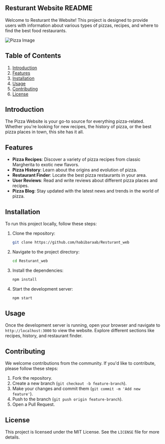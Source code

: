 

## Resturant Website README

Welcome to Resturant the Website! This project is designed to provide users with information about various types of pizzas, recipes, and where to find the best food restaurants.

![Pizza Image](https://www.google.com/url?sa=i&url=https%3A%2F%2Fwww.southernliving.com%2Frecipes%2Fsupreme-pizza&psig=AOvVaw2_kCoTqa-NPB5zESUopUpH&ust=1720111936700000&source=images&cd=vfe&opi=89978449&ved=0CBEQjRxqFwoTCIjYsrmqi4cDFQAAAAAdAAAAABAE)

## Table of Contents

1. [Introduction](#introduction)
2. [Features](#features)
3. [Installation](#installation)
4. [Usage](#usage)
5. [Contributing](#contributing)
6. [License](#license)

## Introduction

The Pizza Website is your go-to source for everything pizza-related. Whether you're looking for new recipes, the history of pizza, or the best pizza places in town, this site has it all.

## Features

- **Pizza Recipes**: Discover a variety of pizza recipes from classic Margherita to exotic new flavors.
- **Pizza History**: Learn about the origins and evolution of pizza.
- **Restaurant Finder**: Locate the best pizza restaurants in your area.
- **User Reviews**: Read and write reviews about different pizza places and recipes.
- **Pizza Blog**: Stay updated with the latest news and trends in the world of pizza.

## Installation

To run this project locally, follow these steps:

1. Clone the repository:
    ```bash
    git clone https://github.com/habibaraab/Resturant_web
    ```

2. Navigate to the project directory:
    ```bash
    cd Resturant_web
    ```

3. Install the dependencies:
    ```bash
    npm install
    ```

4. Start the development server:
    ```bash
    npm start
    ```

## Usage

Once the development server is running, open your browser and navigate to `http://localhost:3000` to view the website. Explore different sections like recipes, history, and restaurant finder.

## Contributing

We welcome contributions from the community. If you'd like to contribute, please follow these steps:

1. Fork the repository.
2. Create a new branch (`git checkout -b feature-branch`).
3. Make your changes and commit them (`git commit -m 'Add new feature'`).
4. Push to the branch (`git push origin feature-branch`).
5. Open a Pull Request.

## License

This project is licensed under the MIT License. See the `LICENSE` file for more details.
